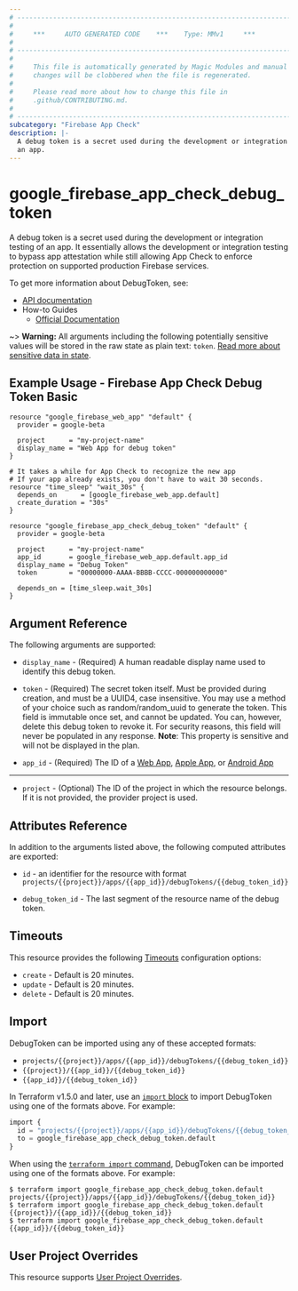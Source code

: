 ```yaml
---
# ----------------------------------------------------------------------------
#
#     ***     AUTO GENERATED CODE    ***    Type: MMv1     ***
#
# ----------------------------------------------------------------------------
#
#     This file is automatically generated by Magic Modules and manual
#     changes will be clobbered when the file is regenerated.
#
#     Please read more about how to change this file in
#     .github/CONTRIBUTING.md.
#
# ----------------------------------------------------------------------------
subcategory: "Firebase App Check"
description: |-
  A debug token is a secret used during the development or integration testing of
  an app.
---
```


# google_firebase_app_check_debug_token

A debug token is a secret used during the development or integration testing of
an app. It essentially allows the development or integration testing to bypass
app attestation while still allowing App Check to enforce protection on supported
production Firebase services.


To get more information about DebugToken, see:

* [API documentation](https://firebase.google.com/docs/reference/appcheck/rest/v1/projects.apps.debugTokens)
* How-to Guides
    * [Official Documentation](https://firebase.google.com/docs/app-check)

~> **Warning:** All arguments including the following potentially sensitive
values will be stored in the raw state as plain text: `token`.
[Read more about sensitive data in state](https://www.terraform.io/language/state/sensitive-data).

## Example Usage - Firebase App Check Debug Token Basic


```hcl
resource "google_firebase_web_app" "default" {
  provider = google-beta

  project      = "my-project-name"
  display_name = "Web App for debug token"
}

# It takes a while for App Check to recognize the new app
# If your app already exists, you don't have to wait 30 seconds.
resource "time_sleep" "wait_30s" {
  depends_on      = [google_firebase_web_app.default]
  create_duration = "30s"
}

resource "google_firebase_app_check_debug_token" "default" {
  provider = google-beta

  project      = "my-project-name"
  app_id       = google_firebase_web_app.default.app_id
  display_name = "Debug Token"
  token        = "00000000-AAAA-BBBB-CCCC-000000000000"

  depends_on = [time_sleep.wait_30s]
}
```

## Argument Reference

The following arguments are supported:


* `display_name` -
  (Required)
  A human readable display name used to identify this debug token.

* `token` -
  (Required)
  The secret token itself. Must be provided during creation, and must be a UUID4,
  case insensitive. You may use a method of your choice such as random/random_uuid
  to generate the token.
  This field is immutable once set, and cannot be updated. You can, however, delete
  this debug token to revoke it.
  For security reasons, this field will never be populated in any response.
  **Note**: This property is sensitive and will not be displayed in the plan.

* `app_id` -
  (Required)
  The ID of a
  [Web App](https://firebase.google.com/docs/reference/firebase-management/rest/v1beta1/projects.webApps#WebApp.FIELDS.app_id),
  [Apple App](https://firebase.google.com/docs/reference/firebase-management/rest/v1beta1/projects.iosApps#IosApp.FIELDS.app_id),
  or [Android App](https://firebase.google.com/docs/reference/firebase-management/rest/v1beta1/projects.androidApps#AndroidApp.FIELDS.app_id)


- - -


* `project` - (Optional) The ID of the project in which the resource belongs.
    If it is not provided, the provider project is used.


## Attributes Reference

In addition to the arguments listed above, the following computed attributes are exported:

* `id` - an identifier for the resource with format `projects/{{project}}/apps/{{app_id}}/debugTokens/{{debug_token_id}}`

* `debug_token_id` -
  The last segment of the resource name of the debug token.


## Timeouts

This resource provides the following
[Timeouts](https://developer.hashicorp.com/terraform/plugin/sdkv2/resources/retries-and-customizable-timeouts) configuration options:

- `create` - Default is 20 minutes.
- `update` - Default is 20 minutes.
- `delete` - Default is 20 minutes.

## Import


DebugToken can be imported using any of these accepted formats:

* `projects/{{project}}/apps/{{app_id}}/debugTokens/{{debug_token_id}}`
* `{{project}}/{{app_id}}/{{debug_token_id}}`
* `{{app_id}}/{{debug_token_id}}`


In Terraform v1.5.0 and later, use an [`import` block](https://developer.hashicorp.com/terraform/language/import) to import DebugToken using one of the formats above. For example:

```tf
import {
  id = "projects/{{project}}/apps/{{app_id}}/debugTokens/{{debug_token_id}}"
  to = google_firebase_app_check_debug_token.default
}
```

When using the [`terraform import` command](https://developer.hashicorp.com/terraform/cli/commands/import), DebugToken can be imported using one of the formats above. For example:

```
$ terraform import google_firebase_app_check_debug_token.default projects/{{project}}/apps/{{app_id}}/debugTokens/{{debug_token_id}}
$ terraform import google_firebase_app_check_debug_token.default {{project}}/{{app_id}}/{{debug_token_id}}
$ terraform import google_firebase_app_check_debug_token.default {{app_id}}/{{debug_token_id}}
```

## User Project Overrides

This resource supports [User Project Overrides](https://registry.terraform.io/providers/hashicorp/google/latest/docs/guides/provider_reference#user_project_override).
